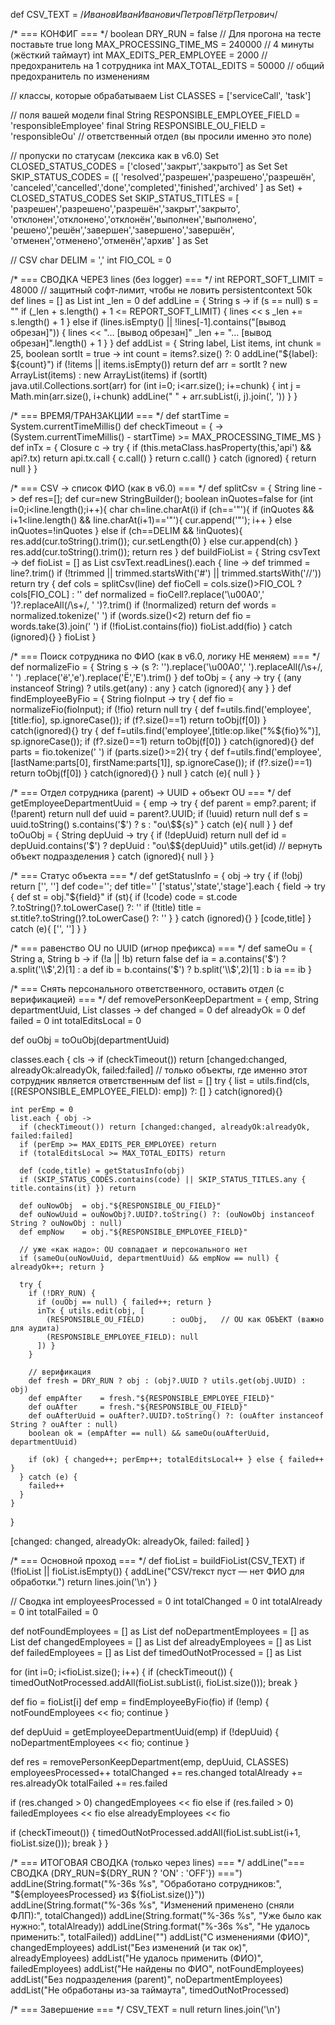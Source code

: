 
def CSV_TEXT = $/
Иванов Иван Иванович
Петров Пётр Петрович
/$

/* === КОНФИГ === */
boolean DRY_RUN = false                      // Для прогона на тесте поставьте true
long    MAX_PROCESSING_TIME_MS = 240000      // 4 минуты (жёсткий таймаут)
int     MAX_EDITS_PER_EMPLOYEE = 2000        // предохранитель на 1 сотрудника
int     MAX_TOTAL_EDITS        = 50000       // общий предохранитель по изменениям

// классы, которые обрабатываем
List<String> CLASSES = ['serviceCall', 'task']

// поля вашей модели
final String RESPONSIBLE_EMPLOYEE_FIELD = 'responsibleEmployee'
final String RESPONSIBLE_OU_FIELD       = 'responsibleOu'   // ответственный отдел (вы просили именно это поле)

// пропуски по статусам (лексика как в v6.0)
Set<String> CLOSED_STATUS_CODES = ['closed','закрыт','закрыто'] as Set
Set<String> SKIP_STATUS_CODES = ([
  'resolved','разрешен','разрешено','разрешён',
  'canceled','cancelled','done','completed','finished','archived'
] as Set) + CLOSED_STATUS_CODES
Set<String> SKIP_STATUS_TITLES = [
  'разрешен','разрешено','разрешён','закрыт','закрыто',
  'отклонен','отклонено','отклонён','выполнен','выполнено',
  'решено','решён','завершен','завершено','завершён',
  'отменен','отменено','отменён','архив'
] as Set

// CSV
char DELIM = ','
int  FIO_COL = 0

/* === СВОДКА ЧЕРЕЗ lines (без logger) === */
int    REPORT_SOFT_LIMIT   = 48000           // защитный софт-лимит, чтобы не ловить persistentcontext 50k
def    lines               = [] as List<String>
int    _len                = 0
def addLine = { String s ->
  if (s == null) s = ""
  if (_len + s.length() + 1 <= REPORT_SOFT_LIMIT) {
    lines << s
    _len += s.length() + 1
  } else if (lines.isEmpty() || !lines[-1].contains("[вывод обрезан]")) {
    lines << "… [вывод обрезан]"
    _len += "… [вывод обрезан]".length() + 1
  }
}
def addList = { String label, List<String> items, int chunk = 25, boolean sortIt = true ->
  int count = items?.size() ?: 0
  addLine("${label}: ${count}")
  if (!items || items.isEmpty()) return
  def arr = sortIt ? new ArrayList(items) : new ArrayList(items)
  if (sortIt) java.util.Collections.sort(arr)
  for (int i=0; i<arr.size(); i+=chunk) {
    int j = Math.min(arr.size(), i+chunk)
    addLine("  " + arr.subList(i, j).join(', '))
  }
}

/* === ВРЕМЯ/ТРАНЗАКЦИИ === */
def startTime = System.currentTimeMillis()
def checkTimeout = { -> (System.currentTimeMillis() - startTime) >= MAX_PROCESSING_TIME_MS }
def inTx = { Closure c ->
  try {
    if (this.metaClass.hasProperty(this,'api') && api?.tx) return api.tx.call { c.call() }
    return c.call()
  } catch (ignored) { return null }
}

/* === CSV → список ФИО (как в v6.0) === */
def splitCsv = { String line ->
  def res=[]; def cur=new StringBuilder(); boolean inQuotes=false
  for (int i=0;i<line.length();i++){
    char ch=line.charAt(i)
    if (ch=='"'){
      if (inQuotes && i+1<line.length() && line.charAt(i+1)=='"'){ cur.append('"'); i++ }
      else inQuotes=!inQuotes
    } else if (ch==DELIM && !inQuotes){
      res.add(cur.toString().trim()); cur.setLength(0)
    } else cur.append(ch)
  }
  res.add(cur.toString().trim()); return res
}
def buildFioList = { String csvText ->
  def fioList = [] as List<String>
  csvText.readLines().each { line ->
    def trimmed = line?.trim()
    if (!trimmed || trimmed.startsWith('#') || trimmed.startsWith('//')) return
    try {
      def cols = splitCsv(line)
      def fioCell = cols.size()>FIO_COL ? cols[FIO_COL] : ''
      def normalized = fioCell?.replace('\u00A0',' ')?.replaceAll(/\s+/, ' ')?.trim()
      if (!normalized) return
      def words = normalized.tokenize(' ')
      if (words.size()<2) return
      def fio = words.take(3).join(' ')
      if (!fioList.contains(fio)) fioList.add(fio)
    } catch (ignored){}
  }
  fioList
}

/* === Поиск сотрудника по ФИО (как в v6.0, логику НЕ меняем) === */
def normalizeFio = { String s ->
  (s ?: '').replace('\u00A0',' ').replaceAll(/\s+/, ' ')
           .replace('ё','е').replace('Ё','Е').trim()
}
def toObj = { any -> try { (any instanceof String) ? utils.get(any) : any } catch (ignored){ any } }
def findEmployeeByFio = { String fioInput ->
  try {
    def fio = normalizeFio(fioInput); if (!fio) return null
    try { def f=utils.find('employee',[title:fio], sp.ignoreCase()); if (f?.size()==1) return toObj(f[0]) } catch(ignored){}
    try { def f=utils.find('employee',[title:op.like("%${fio}%")], sp.ignoreCase()); if (f?.size()==1) return toObj(f[0]) } catch(ignored){}
    def parts = fio.tokenize(' ')
    if (parts.size()>=2){
      try { def f=utils.find('employee',[lastName:parts[0], firstName:parts[1]], sp.ignoreCase()); if (f?.size()==1) return toObj(f[0]) } catch(ignored){}
    }
    null
  } catch (e){ null }
}

/* === Отдел сотрудника (parent) → UUID + объект OU === */
def getEmployeeDepartmentUuid = { emp ->
  try {
    def parent = emp?.parent; if (!parent) return null
    def uuid   = parent?.UUID; if (!uuid) return null
    def s = uuid.toString()
    s.contains('$') ? s : "ou\$${s}"
  } catch (e){ null }
}
def toOuObj = { String depUuid ->
  try {
    if (!depUuid) return null
    def id = depUuid.contains('$') ? depUuid : "ou\$${depUuid}"
    utils.get(id)     // вернуть объект подразделения
  } catch (ignored){ null }
}

/* === Статус объекта === */
def getStatusInfo = { obj ->
  try {
    if (!obj) return ['', '']
    def code=''; def title=''
    ['status','state','stage'].each { field ->
      try {
        def st = obj."${field}"
        if (st){
          if (!code)  code  = st.code ?.toString()?.toLowerCase() ?: ''
          if (!title) title = st.title?.toString()?.toLowerCase() ?: ''
        }
      } catch (ignored){}
    }
    [code,title]
  } catch (e){ ['', ''] }
}

/* === равенство OU по UUID (игнор префикса) === */
def sameOu = { String a, String b ->
  if (!a || !b) return false
  def ia = a.contains('$') ? a.split('\\$',2)[1] : a
  def ib = b.contains('$') ? b.split('\\$',2)[1] : b
  ia == ib
}

/* === Снять персонального ответственного, оставить отдел (с верификацией) === */
def removePersonKeepDepartment = { emp, String departmentUuid, List<String> classes ->
  def changed = 0
  def alreadyOk = 0
  def failed  = 0
  int totalEditsLocal = 0

  def ouObj = toOuObj(departmentUuid)

  classes.each { cls ->
    if (checkTimeout()) return [changed:changed, alreadyOk:alreadyOk, failed:failed]
    // только объекты, где именно этот сотрудник является ответственным
    def list = []
    try { list = utils.find(cls, [(RESPONSIBLE_EMPLOYEE_FIELD): emp]) ?: [] } catch(ignored){}

    int perEmp = 0
    list.each { obj ->
      if (checkTimeout()) return [changed:changed, alreadyOk:alreadyOk, failed:failed]
      if (perEmp >= MAX_EDITS_PER_EMPLOYEE) return
      if (totalEditsLocal >= MAX_TOTAL_EDITS) return

      def (code,title) = getStatusInfo(obj)
      if (SKIP_STATUS_CODES.contains(code) || SKIP_STATUS_TITLES.any { title.contains(it) }) return

      def ouNowObj  = obj."${RESPONSIBLE_OU_FIELD}"
      def ouNowUuid = ouNowObj?.UUID?.toString() ?: (ouNowObj instanceof String ? ouNowObj : null)
      def empNow    = obj."${RESPONSIBLE_EMPLOYEE_FIELD}"

      // уже «как надо»: OU совпадает и персонального нет
      if (sameOu(ouNowUuid, departmentUuid) && empNow == null) { alreadyOk++; return }

      try {
        if (!DRY_RUN) {
          if (ouObj == null) { failed++; return }
          inTx { utils.edit(obj, [
            (RESPONSIBLE_OU_FIELD)      : ouObj,   // OU как ОБЪЕКТ (важно для аудита)
            (RESPONSIBLE_EMPLOYEE_FIELD): null
          ]) }
        }

        // верификация
        def fresh = DRY_RUN ? obj : (obj?.UUID ? utils.get(obj.UUID) : obj)
        def empAfter    = fresh."${RESPONSIBLE_EMPLOYEE_FIELD}"
        def ouAfter     = fresh."${RESPONSIBLE_OU_FIELD}"
        def ouAfterUuid = ouAfter?.UUID?.toString() ?: (ouAfter instanceof String ? ouAfter : null)
        boolean ok = (empAfter == null) && sameOu(ouAfterUuid, departmentUuid)

        if (ok) { changed++; perEmp++; totalEditsLocal++ } else { failed++ }
      } catch (e) {
        failed++
      }
    }
  }

  [changed: changed, alreadyOk: alreadyOk, failed: failed]
}

/* === Основной проход === */
def fioList = buildFioList(CSV_TEXT)
if (!fioList || fioList.isEmpty()) {
  addLine("CSV/текст пуст — нет ФИО для обработки.")
  return lines.join('\n')
}

// Сводка
int employeesProcessed = 0
int totalChanged = 0
int totalAlready = 0
int totalFailed  = 0

def notFoundEmployees     = [] as List<String>
def noDepartmentEmployees = [] as List<String>
def changedEmployees      = [] as List<String>
def alreadyEmployees      = [] as List<String>
def failedEmployees       = [] as List<String>
def timedOutNotProcessed  = [] as List<String>

for (int i=0; i<fioList.size(); i++) {
  if (checkTimeout()) { timedOutNotProcessed.addAll(fioList.subList(i, fioList.size())); break }

  def fio = fioList[i]
  def emp = findEmployeeByFio(fio)
  if (!emp) { notFoundEmployees << fio; continue }

  def depUuid = getEmployeeDepartmentUuid(emp)
  if (!depUuid) { noDepartmentEmployees << fio; continue }

  def res = removePersonKeepDepartment(emp, depUuid, CLASSES)
  employeesProcessed++
  totalChanged += res.changed
  totalAlready += res.alreadyOk
  totalFailed  += res.failed

  if      (res.changed > 0) changedEmployees << fio
  else if (res.failed  > 0) failedEmployees  << fio
  else                      alreadyEmployees << fio

  if (checkTimeout()) { timedOutNotProcessed.addAll(fioList.subList(i+1, fioList.size())); break }
}

/* === ИТОГОВАЯ СВОДКА (только через lines) === */
addLine("=== СВОДКА (DRY_RUN=${DRY_RUN ? 'ON' : 'OFF'}) ===")
addLine(String.format("%-36s %s", "Обработано сотрудников:", "${employeesProcessed} из ${fioList.size()}"))
addLine(String.format("%-36s %s", "Изменений применено (сняли ФЛП):", totalChanged))
addLine(String.format("%-36s %s", "Уже было как нужно:",            totalAlready))
addLine(String.format("%-36s %s", "Не удалось применить:",           totalFailed))
addLine("")
addList("С изменениями (ФИО)",            changedEmployees)
addList("Без изменений (и так ок)",       alreadyEmployees)
addList("Не удалось применить (ФИО)",     failedEmployees)
addList("Не найдены по ФИО",              notFoundEmployees)
addList("Без подразделения (parent)",     noDepartmentEmployees)
addList("Не обработаны из-за таймаута",   timedOutNotProcessed)

/* === Завершение === */
CSV_TEXT = null
return lines.join('\n')